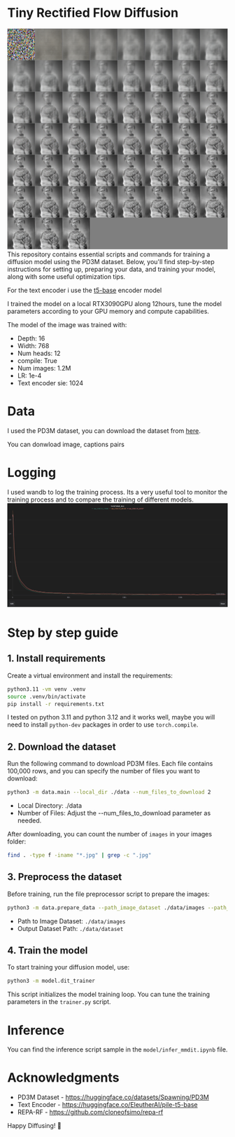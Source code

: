 # Tiny Rectified Flow Diffusion 

![Grid sample](./assets/grid_sample.png)
This repository contains essential scripts and commands for training a diffusion model using the PD3M dataset. Below, you'll find step-by-step instructions for setting up, preparing your data, and training your model, along with some useful optimization tips.

For the text encoder i use the [t5-base](https://huggingface.co/EleutherAI/pile-t5-base) encoder model

I trained the model on a local RTX3090GPU along 12hours, tune the model parameters according to your GPU memory and compute capabilities.

The model of the image was trained with:
- Depth: 16
- Width: 768
- Num heads: 12
- compile: True
- Num images: 1.2M
- LR: 1e-4
- Text encoder sie: 1024

# Data
I used the PD3M dataset, you can download the dataset from [here](https://huggingface.co/datasets/Spawning/PD3M).

You can donwload image, captions pairs

# Logging

I used wandb to log the training process. Its a very useful tool to monitor the training process and to compare the training of different models.
![Grid sample](./assets/log_wandb.png)

# Step by step guide

## 1. Install requirements

Create a virtual environment and install the requirements:
```bash
python3.11 -vm venv .venv
source .venv/bin/activate
pip install -r requirements.txt
```
I tested on python 3.11 and python 3.12 and it works well, maybe you will need to install ```python-dev``` packages 
in order to use ```torch.compile```.

## 2. Download the dataset

Run the following command to download PD3M files. Each file contains 100,000 rows, and you can specify the number of files you want to download:
```bash
python3 -m data.main --local_dir ./data --num_files_to_download 2
```

- Local Directory: ./data
- Number of Files: Adjust the --num_files_to_download parameter as needed.

After downloading, you can count the number of ```images``` in your images folder:
```bash
find . -type f -iname "*.jpg" | grep -c ".jpg"
```


## 3. Preprocess the dataset

Before training, run the file preprocessor script to prepare the images:
```bash
python3 -m data.prepare_data --path_image_dataset ./data/images --path_output_dataset ./data/dataset
```

- Path to Image Dataset: ```./data/images```
- Output Dataset Path: ```./data/dataset```

## 4. Train the model
To start training your diffusion model, use:
```bash
python3 -m model.dit_trainer
```
This script initializes the model training loop. You can tune the training parameters in the ```trainer.py``` script.

# Inference

You can find the inference script sample in the ```model/infer_mmdit.ipynb``` file.

# Acknowledgments

- PD3M Dataset - https://huggingface.co/datasets/Spawning/PD3M
- Text Encoder - https://huggingface.co/EleutherAI/pile-t5-base
- REPA-RF - https://github.com/cloneofsimo/repa-rf


Happy Diffusing! 🚀
